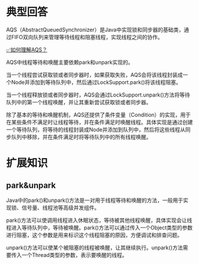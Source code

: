 # 典型回答


AQS（AbstractQueuedSynchronizer）是Java中实现锁和同步器的基础类，通过FIFO双向队列来管理等待线程和阻塞线程，实现线程之间的协作。



[✅如何理解AQS？](https://www.yuque.com/hollis666/qyhor6/qka9yt)



AQS中线程等待和唤醒主要依赖park和unpark实现的。



当一个线程尝试获取锁或者同步器时，如果获取失败，AQS会将该线程封装成一个Node并添加到等待队列中，然后通过LockSupport.park()将该线程阻塞。



当一个线程释放锁或者同步器时，AQS会通过LockSupport.unpark()方法将等待队列中的第一个线程唤醒，并让其重新尝试获取锁或者同步器。



除了基本的等待和唤醒机制，AQS还提供了条件变量（Condition）的实现，用于在某些条件不满足时让线程等待，并在条件满足时唤醒线程。具体实现是通过创建一个等待队列，将等待的线程封装成Node并添加到队列中，然后将这些线程从同步队列中移除，并在条件满足时将等待队列中的所有线程唤醒。



# 扩展知识


## park&unpark


Java中的park()和unpark()方法是一对用于线程等待和唤醒的方法，一般用于实现锁、信号量、线程池等高级并发组件。



park()方法可以使调用线程进入休眠状态，等待被其他线程唤醒，具体实现会让线程进入等待队列中，等待被唤醒。park()方法可以通过传入一个Object类型的参数进行阻塞，这个参数是用来标识这个线程阻塞的原因，方便调试和排查问题。



unpark()方法可以使某个被阻塞的线程被唤醒，让其继续执行。unpark()方法需要传入一个Thread类型的参数，表示要唤醒的线程。





